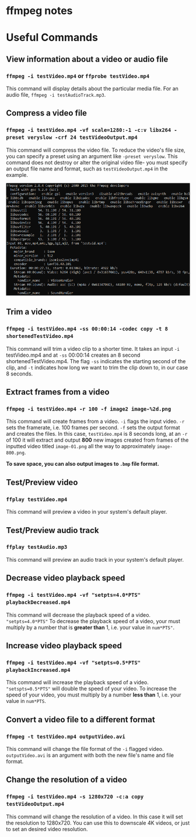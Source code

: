# ffmpeg notes

# **Useful Commands**

## View information about a video or audio file

### `ffmpeg -i testVideo.mp4` or `ffprobe testVideo.mp4`

This command will display details about the particular media file. For an audio file, `ffmpeg -i testAudioTrack.mp3`.

## Compress a video file

### `ffmpeg -i testVideo.mp4 -vf scale=1280:-1 -c:v libx264 -preset veryslow -crf 24 testVideoOutput.mp4`

This command will compress the video file. To reduce the video's file size, you can specify a preset using an argument like `-preset veryslow`. This command does not destroy or alter the original video file- you must specify an output file name and format, such as `testVideoOutput.mp4` in the example.

![example testVideo.mp4 information in command line](testVideoInfo.png)

## Trim a video

### `ffmpeg -i testVideo.mp4 -ss 00:00:14 -codec copy -t 8 shortenedTestVideo.mp4`

This command will trim a video clip to a shorter time. It takes an input `-i` testVideo.mp4 and at `-ss` 00:00:14 creates an 8 second shortenedTestVideo.mp4. The flag `-ss` indicates the starting second of the clip, and `-t` indicates how long we want to trim the clip down to, in our case 8 seconds.

## Extract frames from a video

### `ffmpeg -i testVideo.mp4 -r 100 -f image2 image-%2d.png`

This command will create frames from a video. `-i` flags the input video. `-r` sets the framerate, i.e. 100 frames per second. `-f` sets the output format and creates the files. In this case, `testVideo.mp4` is 8 seconds long, at an `-r` of 100 it will extract and output **800** new images created from frames of the inputted video titled `image-01.png` all the way to approximately `image-800.png`.  

**To save space, you can also output images to `.bmp` file format.**

## Test/Preview video

### `ffplay testVideo.mp4`

This command will preview a video in your system's default player.

## Test/Preview audio track

### `ffplay testAudio.mp3`

This command will preview an audio track in your system's default player.

## Decrease video playback speed

### `ffmpeg -i testVideo.mp4 -vf "setpts=4.0*PTS" playbackDecreased.mp4`

This command will decrease the playback speed of a video. `"setpts=4.0*PTS"` To decrease the playback speed of a video, your must multiply by a number that is **greater than** 1, i.e. your value in `num*PTS"`.

## Increase video playback speed

### `ffmpeg -i testVideo.mp4 -vf "setpts=0.5*PTS" playbackIncreased.mp4`

This command will increase the playback speed of a video. `"setspts=0.5*PTS"` will double the speed of your video. To increase the speed of your video, you must multiply by a number **less than** 1, i.e. your value in `num*PTS`.

## Convert a video file to a different format

### `ffmpeg -t testVideo.mp4 outputVideo.avi`

This command will change the file format of the `-i` flagged video. `outputVideo.avi` is an argument with both the new file's name and file format.

## Change the resolution of a video

### `ffmpeg -i testVideo.mp4 -s 1280x720 -c:a copy testVideoOutput.mp4`

This command will change the resolution of a video. In this case it will set the resolution to 1280x720. You can use this to downscale 4K videos, or just to set an desired video resolution.
